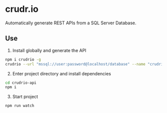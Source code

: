# crudr.io
Automatically generate REST APIs from a SQL Server Database.

## Use
1. Install globally and generate the API
```bash
npm i crudrio -g
crudrio --url "mssql://user:password@localhost/database" --name "crudrio-api"
```
2. Enter project directory and install dependencies
```bash
cd crudrio-api
npm i
```

3. Start project
```bash
npm run watch
```
